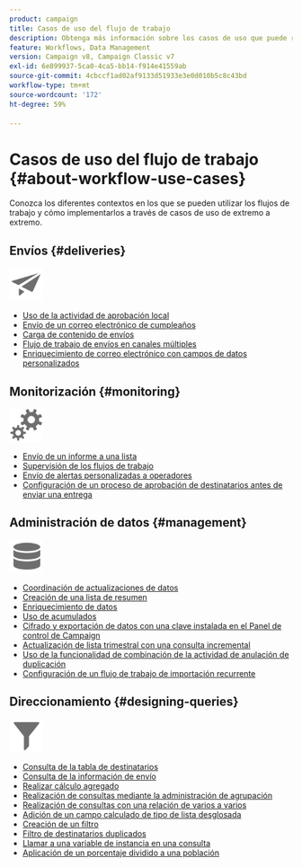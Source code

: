 ```yaml
---
product: campaign
title: Casos de uso del flujo de trabajo
description: Obtenga más información sobre los casos de uso que puede realizar con los flujos de trabajo de Campaign
feature: Workflows, Data Management
version: Campaign v8, Campaign Classic v7
exl-id: 6e899937-5ca0-4ca5-bb14-f914e41559ab
source-git-commit: 4cbccf1ad02af9133d51933e3e0d010b5c8c43bd
workflow-type: tm+mt
source-wordcount: '172'
ht-degree: 59%

---
```


# Casos de uso del flujo de trabajo {#about-workflow-use-cases}

Conozca los diferentes contextos en los que se pueden utilizar los flujos de trabajo y cómo implementarlos a través de casos de uso de extremo a extremo.

## Envíos {#deliveries}

<img src="assets/do-not-localize/icon_send.svg" width="60px">

* [Uso de la actividad de aprobación local](local-approval-activity.md)
* [Envío de un correo electrónico de cumpleaños](send-a-birthday-email.md)
* [Carga de contenido de envíos](load-delivery-content.md)
* [Flujo de trabajo de envíos en canales múltiples](cross-channel-delivery-workflow.md)
* [Enriquecimiento de correo electrónico con campos de datos personalizados](email-enrichment-with-custom-date-fields.md)

## Monitorización {#monitoring}

<img src="assets/do-not-localize/icon_monitoring.svg" width="60px">

* [Envío de un informe a una lista](send-a-report-to-a-list.md)
* [Supervisión de los flujos de trabajo](workflow-supervision.md)
* [Envío de alertas personalizadas a operadores](send-alerts-to-operators.md)
* [Configuración de un proceso de aprobación de destinatarios antes de enviar una entrega](local-approval-activity.md)

## Administración de datos {#management}

<img src="assets/do-not-localize/icon_manage.svg" width="60px">

* [Coordinación de actualizaciones de datos](coordinate-data-updates.md)
* [Creación de una lista de resumen](create-a-summary-list.md)
* [Enriquecimiento de datos](enrich-data.md)
* [Uso de acumulados](using-aggregates.md)
* [Cifrado y exportación de datos con una clave instalada en el Panel de control de Campaign](use-workflow-data.md#use-case-gpg-encrypt)
* [Actualización de lista trimestral con una consulta incremental](quarterly-list-update.md)
* [Uso de la funcionalidad de combinación de la actividad de anulación de duplicación](deduplication-merge.md)
* [Configuración de un flujo de trabajo de importación recurrente](recurring-import-workflow.md)

## Direccionamiento {#designing-queries}

<img src="assets/do-not-localize/icon_filter.svg" width="60px">

* [Consulta de la tabla de destinatarios](querying-recipient-table.md)
* [Consulta de la información de envío](query-delivery-info.md)
* [Realizar cálculo agregado](compute-aggregates.md)
* [Realización de consultas mediante la administración de agrupación](query-grouping-management.md)
* [Realización de consultas con una relación de varios a varios](query-many-to-many-relationship.md)
* [Adición de un campo calculado de tipo de lista desglosada](adding-enumeration-type-calculated-field.md)
* [Creación de un filtro](create-a-filter.md)
* [Filtro de destinatarios duplicados](filter-duplicated-recipients.md)
* [Llamar a una variable de instancia en una consulta](javascript-scripts-and-templates.md#calling-an-instance-variable-in-a-query)
* [Aplicación de un porcentaje dividido a una población](javascript-scripts-and-templates.md#example)
